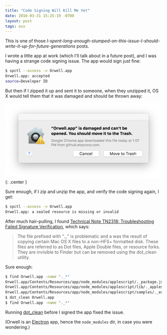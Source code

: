 ```yaml
---
title: "Code Signing Will Kill Me Yet"
date: 2016-03-31 15:25:19 -0700
layout: post
tags: osx
---
```

This is one of those _I-spent-long-enough-stumped-on-this-issue-I-should-write-it-up-for-future-generations_ posts.

I wrote a little app at work (which I'll talk about in a future post), and I was having a strange code signing issue. The app would sign just fine:

```bash
$ spctl --assess -v Orwell.app
Orwell.app: accepted
source=Developer ID
```

But then if I zipped it up and sent it to someone, when they unzipped it, OS X would tell them that it was damaged and should be thrown away:

![Blech](/public/images/app-is-damaged.png){: .center }

 Sure enough, if I zip and unzip the app, and verify the code signing again, I get:

```bash
$ spctl --assess -v Orwell.app
Orwell.app: a sealed resource is missing or invalid
```

After much hair-pulling, I found [Technical Note TN2318: Troubleshooting Failed Signature Verification](https://developer.apple.com/library/ios/technotes/tn2318/_index.html), which says:

> The file prefixed with ".\_" is problematic and a was the result of copying certain Mac OS X files to a non-HFS+ formatted disk. These files are referred to as Dot files, Apple Double files, or resource forks. They are invisible to Finder but can be removed using the dot\_clean utility.

Sure enough:

```bash
$ find Orwell.app -name "._*"
Orwell.app/Contents/Resources/app/node_modules/applescript/._package.json
Orwell.app/Contents/Resources/app/node_modules/applescript/lib/._applescript.js
Orwell.app/Contents/Resources/app/node_modules/applescript/samples/._execString.js
$ dot_clean Orwell.app
$ find Orwell.app -name "._*"
```

Running [dot_clean](https://developer.apple.com/library/mac/documentation/Darwin/Reference/ManPages/man1/dot_clean.1.html) before I signed the app fixed the issue.

(Orwell is an [Electron](http://electron.atom.io/) app, hence the `node_modules` dir, in case you were wondering.)


